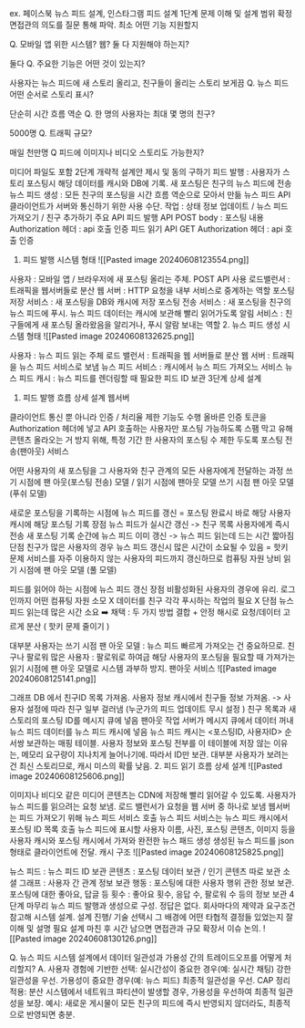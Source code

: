 ex. 페이스북 뉴스 피드 설계, 인스타그램 피드 설계
1단계 문제 이해 및 설계 범위 확정
면접관의 의도를 질문 통해 파악. 최소 어떤 기능 지원할지

Q. 모바일 앱 위한 시스템? 웹? 둘 다 지원해야 하는지?

둘다
Q. 주요한 기능은 어떤 것이 있는지?

사용자는 뉴스 피드에 새 스토리 올리고, 친구들이 올리는 스토리 보게끔
Q. 뉴스 피드 어떤 순서로 스토리 표시?

단순히 시간 흐름 역순
Q. 한 명의 사용자는 최대 몇 명의 친구?

5000명
Q. 트래픽 규모?

매일 천만명
Q 피드에 이미지나 비디오 스토리도 가능한지?

미디어 파일도 포함
2단계 개략적 설계안 제시 및 동의 구하기
피드 발행 : 사용자가 스토리 포스팅시 해당 데이터를 캐시와 DB에 기록. 새 포스팅은 친구의 뉴스 피드에 전송
뉴스 피드 생성 : 모든 친구의 포스팅을 시간 흐름 역순으로 모아서 만듦
뉴스 피드 API
클라이언트가 서버와 통신하기 위한 사용 수단.
작업 : 상태 정보 업데이트 / 뉴스 피드 가져오기 / 친구 추가하기
주요 API
피드 발행 API
POST
body : 포스팅 내용
Authorization 헤더 : api 호출 인증
피드 읽기 API
GET
Authorization 헤더 : api 호출 인증
1. 피드 발행 시스템 형태
![[Pasted image 20240608123554.png]]

사용자 : 모바일 앱 / 브라우저에 새 포스팅 올리는 주체. POST API 사용
로드밸런서 : 트래픽을 웹서버들로 분산
웹 서버 : HTTP 요청을 내부 서비스로 중계하는 역할
포스팅 저장 서비스 : 새 포스팅을 DB와 캐시에 저장
포스팅 전송 서비스 : 새 포스팅을 친구의 뉴스 피드에 푸시. 뉴스 피드 데이터는 캐시에 보관해 빨리 읽어가도록
알림 서비스 : 친구들에게 새 포스팅 올라왔음을 알리거나, 푸시 알람 보내는 역할
2. 뉴스 피드 생성 시스템 형태
![[Pasted image 20240608132625.png]]

사용자 : 뉴스 피드 읽는 주체
로드 밸런서 : 트래픽을 웹 서버들로 분산
웹 서버 : 트래픽을 뉴스 피드 서비스로 보냄
뉴스 피드 서비스 : 캐시에서 뉴스 피드 가져오느 서비스
뉴스 피드 캐시 : 뉴스 피드를 렌더링할 때 필요한 피드 ID 보관
3단계 상세 설계
1. 피드 발행 흐름 상세 설계
웹서버

클라이언트 통신 뿐 아니라 인증 / 처리율 제한 기능도 수행
올바른 인증 토큰을 Authorization 헤더에 넣고 API 호출하는 사용자만 포스팅 가능하도록
스팸 막고 유해 콘텐츠 올라오는 거 방지 위해, 특정 기간 한 사용자의 포스팅 수 제한 두도록
포스팅 전송(팬아웃) 서비스

어떤 사용자의 새 포스팅을 그 사용자와 친구 관계의 모든 사용자에게 전달하는 과정
쓰기 시점에 팬 아웃(포스팅 전송) 모델 / 읽기 시점에 팬아웃 모델
쓰기 시점 팬 아웃 모델 (푸쉬 모델)

새로운 포스팅을 기록하는 시점에 뉴스 피드를 갱신 = 포스팅 완료시 바로 해당 사용자 캐시에 해당 포스팅 기록
장점
뉴스 피드가 실시간 갱신 -> 친구 목록 사용자에게 즉시 전송
새 포스팅 기록 순간에 뉴스 피드 이미 갱신 -> 뉴스 피드 읽는데 드는 시간 짧아짐
단점
친구가 많은 사용자의 경우 뉴스 피드 갱신시 많은 시간이 소요될 수 있음 = 핫키 문제
서비스를 자주 이용하지 않는 사용자의 피드까지 갱신하므로 컴퓨팅 자원 낭비
읽기 시점에 팬 아웃 모델 (풀 모델)

피드를 읽어야 하는 시점에 뉴스 피드 갱신
장점
비활성화된 사용자의 경우에 유리. 로그인까지 어떤 컴퓨팅 자원 소모 X
데이터를 친구 각각 푸시하는 작업의 필요 X
단점
뉴스 피드 읽는데 많은 시간 소요
➡️ 채택 : 두 가지 방법 결합 + 안정 해시로 요청/데이터 고르게 분산 ( 핫키 문제 줄이기 )

대부분 사용자는 쓰기 시점 팬 아웃 모델 : 뉴스 피드 빠르게 가져오는 건 중요하므로.
친구나 팔로워 많은 사용자 : 팔로워로 하여금 해당 사용자의 포스팅을 필요할 때 가져가는 읽기 시점에 팬 아웃 모델로 시스템 과부하 방지.
팬아웃 서비스
![[Pasted image 20240608125141.png]]

그래프 DB 에서 친구ID 목록 가져옴.
사용자 정보 캐시에서 친구들 정보 가져옴. -> 사용자 설정에 따라 친구 일부 걸러냄 (누군가의 피드 업데이트 무시 설정 )
친구 목록과 새 스토리의 포스팅 ID를 메시지 큐에 넣음
팬아웃 작업 서버가 메시지 큐에서 데이터 꺼내 뉴스 피드 데이터를 뉴스 피드 캐시에 넣음 뉴스 피드 캐시는 <포스팅ID, 사용자ID> 순서쌍 보관하는 매핑 테이블. 사용자 정보와 포스팅 전부를 이 테이블에 저장 않는 이유는, 메모리 요구량이 지나치게 늘어나기에. 따라서 ID만 보관. 대부분 사용자가 보려는 건 최신 스토리므로, 캐시 미스의 확률 낮음.
2. 피드 읽기 흐름 상세 설계
![[Pasted image 20240608125606.png]]

이미지나 비디오 같은 미디어 콘텐츠는 CDN에 저장해 빨리 읽어갈 수 있도록.
사용자가 뉴스 피드를 읽으려는 요청 보냄.
로드 밸런서가 요청을 웹 서버 중 하나로 보냄
웹서버는 피드 가져오기 위해 뉴스 피드 서비스 호출
뉴스 피드 서비스는 뉴스 피드 캐시에서 포스팅 ID 목록 호출
뉴스 피드에 표시할 사용자 이름, 사진, 포스팅 콘텐츠, 이미지 등을 사용자 캐시와 포스팅 캐시에서 가져와 완전한 뉴스 패드 생성
생성된 뉴스 피드를 json 형태로 클라이언트에 전달.
캐시 구조
![[Pasted image 20240608125825.png]]

뉴스 피드 : 뉴스 피드 ID 보관
콘텐츠 : 포스팅 데이터 보관 / 인기 콘텐츠 따로 보관
소셜 그래프 : 사용자 간 관계 정보 보관
행동 : 포스팅에 대한 사용자 행위 관한 정보 보관. 포스팅에 대한 좋아요, 답글 등
횟수 : 좋아요 횟수, 응답 수, 팔로워 수 등의 정보 보관
4단계 마무리
뉴스 피드 발행과 생성으로 구성.
정답은 없다. 회사마다의 제약과 요구조건 참고해 시스템 설계.
설계 진행/ 기술 선택시 그 배경에 어떤 타협적 결정들 있었는지 잘 이해 및 설명 필요
설계 마친 후 시간 남으면 면접관과 규모 확장서 이슈 논의. ![[Pasted image 20240608130126.png]]

Q. 뉴스 피드 시스템 설계에서 데이터 일관성과 가용성 간의 트레이드오프를 어떻게 처리할지?
 A. 사용자 경험에 기반한 선택: 실시간성이 중요한 경우(예: 실시간 채팅) 강한 일관성을 우선. 가용성이 중요한 경우(예: 뉴스 피드) 최종적 일관성을 우선. CAP 정리 적용: 분산 시스템에서 네트워크 파티션이 발생할 경우, 가용성을 우선하여 최종적 일관성을 보장. 예시: 새로운 게시물이 모든 친구의 피드에 즉시 반영되지 않더라도, 최종적으로 반영되면 충분.
